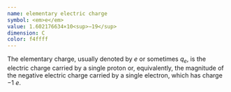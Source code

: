 ```yaml
---
name: elementary electric charge
symbol: <em>e</em>
value: 1.602176634×10<sup>−19</sup>
dimension: C
color: f4ffff
---
```

The elementary charge, usually denoted by <em>e</em> or sometimes <em>q<sub>e</sub></em>, is the electric charge carried by a single proton or, equivalently, the magnitude of the negative electric charge carried by a single electron, which has charge −1 <em>e</em>.
